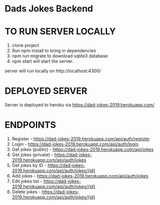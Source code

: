 # Dads Jokes Backend

# TO RUN SERVER LOCALLY 

1. clone project
2. Run npm install to bring in dependencies 
3. npm run migrate to download sqlite3 database
4. npm start will start the server.

server will run locally on  http://localhost:4300/


# DEPLOYED SERVER 
Server is deployed to heroku via  https://dad-jokes-2019.herokuapp.com/

# ENDPOINTS 
1. Register - https://dad-jokes-2019.herokuapp.com/api/auth/register
2. Login -  https://dad-jokes-2019.herokuapp.com/api/auth/login
3. Get jokes (public) - https://dad-jokes-2019.herokuapp.com/api/jokes
4. Get jokes (private) - https://dad-jokes-2019.herokuapp.com/api/auth/jokes
5. Get jokes by ID - https://dad-jokes-2019.herokuapp.com/api/auth/jokes/{id}
6. Add jokes -  https://dad-jokes-2019.herokuapp.com/api/auth/jokes
7. Edit jokes list -  https://dad-jokes-2019.herokuapp.com/api/auth/jokes/{id}
8. Delete jokes -  https://dad-jokes-2019.herokuapp.com/api/auth/jokes/{id}

